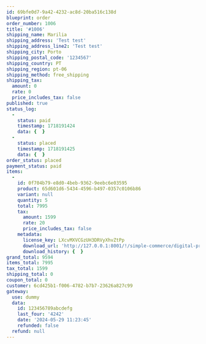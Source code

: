 ```yaml
---
id: 69bfe0d7-9a42-4232-ac8d-20ba516c138d
blueprint: order
order_number: 1006
title: '#1006'
shipping_name: Marilia
shipping_address: 'Test test'
shipping_address_line2: 'Test test'
shipping_city: Porto
shipping_postal_code: '1234567'
shipping_country: PT
shipping_region: pt-06
shipping_method: free_shipping
shipping_tax:
  amount: 0
  rate: 0
  price_includes_tax: false
published: true
status_log:
  -
    status: paid
    timestamp: 1718191424
    data: {  }
  -
    status: placed
    timestamp: 1718191425
    data: {  }
order_status: placed
payment_status: paid
items:
  -
    id: 0f704b79-e8d0-4beb-9362-9eebc6e03595
    product: 65d601d6-5434-4596-b497-0357c0106b86
    variant: null
    quantity: 5
    total: 7995
    tax:
      amount: 1599
      rate: 20
      price_includes_tax: false
    metadata:
      license_key: LXcvMXVCGzUH3DRVyXhvZtPp
      download_url: 'http://127.0.0.1:8001/!/simple-commerce/digital-products/download/69bfe0d7-9a42-4232-ac8d-20ba516c138d/0f704b79-e8d0-4beb-9362-9eebc6e03595?license_key=LXcvMXVCGzUH3DRVyXhvZtPp&signature=699e24455c9fab98f232e42761628b9713466cddca6e9626e17b8faff656e26b'
      download_history: {  }
grand_total: 9594
items_total: 7995
tax_total: 1599
shipping_total: 0
coupon_total: 0
customer: 6cd425b1-f006-4782-b7b7-23626a827c99
gateway:
  use: dummy
  data:
    id: 123456789abcdefg
    last_four: '4242'
    date: '2024-05-29 11:23:45'
    refunded: false
  refund: null
---
```


